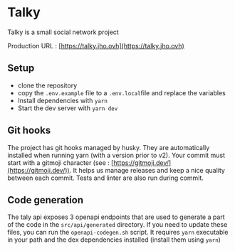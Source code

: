 # Talky

Talky is a small social network project

Production URL : [https://talky.jho.ovh](https://talky.jho.ovh)

## Setup

- clone the repository
- copy the `.env.example` file to a `.env.local`file and replace the variables
- Install dependencies with `yarn`
- Start the dev server with `yarn dev`

## Git hooks

The project has git hooks managed by husky. They are automatically installed when running yarn (with a version prior to v2).
Your commit must start with a gitmoji character (see : [https://gitmoji.dev/](https://gitmoji.dev/)).
It helps us manage releases and keep a nice quality between each commit.
Tests and linter are also run during commit.

## Code generation

The taly api exposes 3 openapi endpoints that are used to generate a part of the code in the `src/api/generated` directory.
If you need to update these files, you can run the `openapi-codegen.sh` script.
It requires `yarn` executable in your path and the dex dependencies installed (install them using `yarn`)
